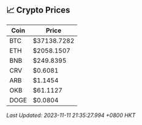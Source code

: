 ## 📈 Crypto Prices

| Coin | Price |
| ---- | ----- |
| BTC | $37138.7282 |
| ETH | $2058.1507 |
| BNB | $249.8395 |
| CRV | $0.6081 |
| ARB | $1.1454 |
| OKB | $61.1127 |
| DOGE | $0.0804 |

_Last Updated: 2023-11-11 21:35:27.994 +0800 HKT_